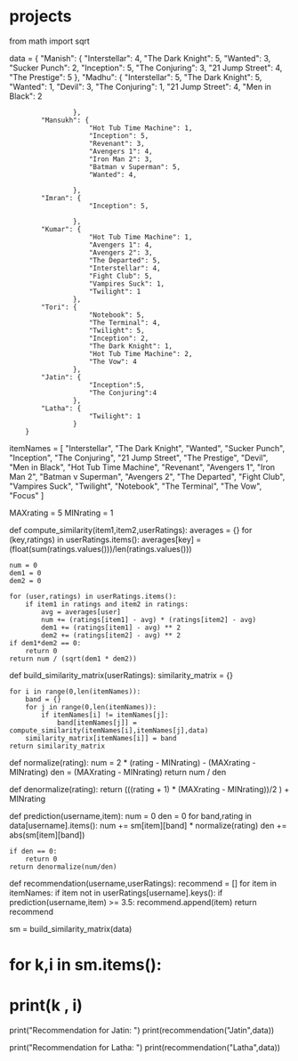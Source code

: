 # projects
from math import sqrt

 data = {
 			"Manish": {
 						"Interstellar": 4,
 						"The Dark Knight": 5,
 						"Wanted": 3,
 						"Sucker Punch": 2,
 						"Inception": 5,
 						"The Conjuring": 3,
 						"21 Jump Street": 4,
 						"The Prestige": 5
  					},
  			"Madhu": {
  						"Interstellar": 5,
 						"The Dark Knight": 5,
 						"Wanted": 1,
 						"Devil": 3,
 						"The Conjuring": 1,
 						"21 Jump Street": 4,
 						"Men in Black": 2

  					},
  			"Mansukh": {
  						"Hot Tub Time Machine": 1,
  						"Inception": 5,
  						"Revenant": 3,
  						"Avengers 1": 4,
  						"Iron Man 2": 3,
  						"Batman v Superman": 5,
  						"Wanted": 4,

  					},
  			"Imran": {
  						"Inception": 5,

  					},
  			"Kumar": {
  						"Hot Tub Time Machine": 1,
  						"Avengers 1": 4,
  						"Avengers 2": 3,
  						"The Departed": 5,
  						"Interstellar": 4,
  						"Fight Club": 5,
  						"Vampires Suck": 1,
  						"Twilight": 1
  					},
  			"Tori": {
  						"Notebook": 5,
  						"The Terminal": 4,
  						"Twilight": 5,
  						"Inception": 2,
  						"The Dark Knight": 1,
  						"Hot Tub Time Machine": 2,
  						"The Vow": 4
  					},
  			"Jatin": {
 						"Inception":5,
 						"The Conjuring":4
  					},
  			"Latha": {
  						"Twilight": 1
  					}
  		}

 itemNames = [
 				"Interstellar",
 				"The Dark Knight",
 				"Wanted",
 				"Sucker Punch",
 				"Inception",
 				"The Conjuring",
 				"21 Jump Street",
 				"The Prestige",
 				"Devil",
 				"Men in Black",
 				"Hot Tub Time Machine",
 				"Revenant",
  				"Avengers 1",
  				"Iron Man 2",
  				"Batman v Superman",
  				"Avengers 2",
  				"The Departed",
  				"Fight Club",
  				"Vampires Suck",
  				"Twilight",
  				"Notebook",
  				"The Terminal",
  				"The Vow",
  				"Focus"
 			]

 MAXrating = 5
 MINrating = 1

 def compute_similarity(item1,item2,userRatings):
 	averages = {}
 	for (key,ratings) in userRatings.items():
 		averages[key] = (float(sum(ratings.values()))/len(ratings.values()))

 	num = 0
 	dem1 = 0
 	dem2 = 0

 	for (user,ratings) in userRatings.items():
 		if item1 in ratings and item2 in ratings:
 			avg = averages[user]
 			num += (ratings[item1] - avg) * (ratings[item2] - avg)
 			dem1 += (ratings[item1] - avg) ** 2
 			dem2 += (ratings[item2] - avg) ** 2
 	if dem1*dem2 == 0:
 		return 0
 	return num / (sqrt(dem1 * dem2))

 def build_similarity_matrix(userRatings):
 	similarity_matrix = {}

 	for i in range(0,len(itemNames)):
 		band = {}
 		for j in range(0,len(itemNames)):
 			if itemNames[i] != itemNames[j]:
 				band[itemNames[j]] = compute_similarity(itemNames[i],itemNames[j],data)
 		similarity_matrix[itemNames[i]] = band
 	return similarity_matrix

 def normalize(rating):
 	num = 2 * (rating - MINrating) - (MAXrating - MINrating)
 	den = (MAXrating - MINrating)
 	return num / den

 def denormalize(rating):
 	return (((rating + 1) * (MAXrating - MINrating))/2 ) + MINrating

 def prediction(username,item):
 	num = 0
 	den = 0
 	for band,rating in data[username].items():
 		num += sm[item][band] * normalize(rating)
 		den += abs(sm[item][band])

 	if den == 0:
 		return 0
 	return denormalize(num/den)

 def recommendation(username,userRatings):
 	recommend = []
 	for item in itemNames:
 		if item not in userRatings[username].keys():
 			if prediction(username,item) >= 3.5:
 				recommend.append(item)
 	return recommend

 sm = build_similarity_matrix(data)
 # for k,i in sm.items():
 # 	print(k , i)
 print("Recommendation for Jatin: ")
 print(recommendation("Jatin",data))

 print("Recommendation for Latha: ")
 print(recommendation("Latha",data))
